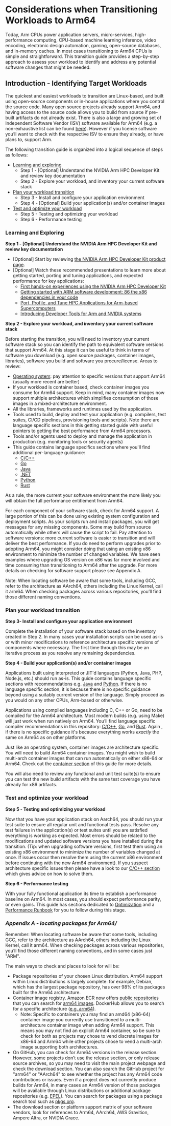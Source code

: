 # Considerations when Transitioning Workloads to Arm64

Today, Arm CPUs power application servers, micro-services, high-performance computing, CPU-based machine learning inference, video encoding, electronic design automation, gaming, open-source databases, and in-memory caches. In most cases transitioning to Arm64 CPUs is simple and straightforward.  This transition guide provides a step-by-step approach to assess your workload to identify and address any potential software changes that might be needed.

## Introduction - Identifying Target Workloads

The quickest and easiest workloads to transition are Linux-based, and built using open-source components or in-house applications where you control the source code. Many open source projects already support Arm64, and having access to the source code allows you to build from source if pre-built artifacts do not already exist. There is also a large and growing set of Independent Software Vendor (ISV) software available for Arm64 (e.g. a non-exhaustive list can be found [here](isv.md)). However if you license software you’ll want to check with the respective ISV to ensure they already, or have plans to, support Arm.

The following transition guide is organized into a logical sequence of steps as follows:

* [Learning and exploring](#learning-and-exploring)
    * Step 1 -  [Optional] Understand the NVIDIA Arm HPC Developer Kit and review key documentation
    * Step 2 - Explore your workload, and inventory your current software stack
* [Plan your workload transition](#plan-your-workload-transition)
    * Step 3 - Install and configure your application environment
    * Step 4 - [Optional] Build your application(s) and/or container images
* [Test and optimize your workload](#test-and-optimize-your-workload)
    * Step 5 - Testing and optimizing your workload
    * Step 6 - Performance testing

### Learning and Exploring

**Step 1 - [Optional] Understand the NVIDIA Arm HPC Developer Kit and review key documentation**

* [Optional] Start by reviewing [the NVIDIA Arm HPC Developer Kit product page](https://developer.nvidia.com/arm-hpc-devkit).
* [Optional] Watch these recommended presentations to learn more about getting started, porting and tuning applications, and expected performance for key applications:
  * [First hands-on experiences using the NVIDIA Arm HPC Developer Kit](https://www.nvidia.com/en-us/on-demand/session/gtcspring22-s41624/?playlistId=playList-de66fcc9-9c4e-423e-8b03-01e229c610e0)
  * [Getting started with ARM software development: 86 the x86 dependencies in your code](https://www.nvidia.com/en-us/on-demand/session/gtcspring22-s41702/?playlistId=playList-de66fcc9-9c4e-423e-8b03-01e229c610e0)
  * [Port, Profile, and Tune HPC Applications for Arm-based Supercomputers](https://www.nvidia.com/en-us/on-demand/session/gtcspring22-s41788/?playlistId=playList-de66fcc9-9c4e-423e-8b03-01e229c610e0)
  * [Introducing Developer Tools for Arm and NVIDIA systems](https://www.nvidia.com/en-us/on-demand/session/gtcspring21-s32163/?playlistId=playList-de66fcc9-9c4e-423e-8b03-01e229c610e0)

**Step 2 -  Explore your workload, and inventory your current software stack**

Before starting the transition, you will need to inventory your current software stack so you can identify the path to equivalent software versions that support Arm64. At this stage it can be useful to think in terms of software you download (e.g. open source packages, container images, libraries), software you build and software you procure/license. Areas to review:

* [Operating system](os.md): pay attention to specific versions that support Arm64 (usually more recent are better)
* If your workload is container based, check container images you consume for Arm64 support. Keep in mind, many container images now support multiple architectures which simplifies consumption of those images in a mixed-architecture environment. 
* All the libraries, frameworks and runtimes used by the application.
* Tools used to build, deploy and test your application (e.g. compilers, test suites, CI/CD pipelines, provisioning tools and scripts). Note there are language specific sections in this getting started guide with useful pointers to getting the best performance from Arm64 processors.
* Tools and/or agents used to deploy and manage the application in production (e.g. monitoring tools or security agents)
* This guide contains language specifics sections where you'll find additional per-language guidance:
  * [C/C++](languages/c-c++.md)
  * [Go](languages/golang.md)
  * [Java](languages/java.md)
  * [.NET](languages/dotnet.md) 
  * [Python](languages/python.md)
  * [Rust](languages/rust.md)

As a rule, the more current your software environment the more likely you will obtain the full performance entitlement from Arm64.

For each component of your software stack, check for Arm64 support. A large portion of this can be done using existing system configuration and deployment scripts.  As your scripts run and install packages, you will get messages for any missing components.  Some may build from source automatically while others will cause the script to fail. Pay attention to software versions: more current software is easier to transition and will deliver the best performance. If you do need to perform upgrades prior to adopting Arm64, you might consider doing that using an existing x86 environment to minimize the number of changed variables.  We have seen examples where upgrading OS version on x86 was far more involved and time consuming than transitioning to Arm64 after the upgrade. For more details on checking for software support please see Appendix A.

Note: When locating software be aware that some tools, including GCC, refer to the architecture as AArch64, others including the Linux Kernel, call it arm64. When checking packages across various repositories, you’ll find those different naming conventions.


### Plan your workload transition

**Step 3-  Install and configure your application environment**

Complete the installation of your software stack based on the inventory created in Step 2. In many cases your installation scripts can be used as-is or with minor modifications to reference architecture specific versions of components where necessary. The first time through this may be an iterative process as you resolve any remaining dependencies. 

**Step 4 - Build your application(s) and/or container images**

Applications built using interpreted or JIT'd languages (Python, Java, PHP, Node.js, etc.) should run as-is. This guide contains language specific sections with recommendations e.g. [Java](java.md) and [Python](python.md). If there is no language specific section, it is because there is no specific guidance beyond using a suitably current version of the language.  Simply proceed as you would on any other CPUs, Arm-based or otherwise.

Applications using compiled languages including C, C++ or Go, need to be compiled for the Arm64 architecture. Most modern builds (e.g. using Make) will just work when run natively on Arm64.  You’ll find language specific compiler recommendations in this repository: [C/C++](c-c++.md), [Go](golang.md), and [Rust](rust.md).  Again , if there is no specific guidance it's because everything works _exactly_ the same on Arm64 as on other platforms.

Just like an operating system, container images are architecture specific. You will need to build Arm64 container images. You might wish to build multi-arch container images that can run automatically on either x86-64 or Arm64. Check out the [container section](containers.md) of this guide for more details.

You will also need to review any functional and unit test suite(s) to ensure you can test the new build artifacts with the same test coverage you have already for x86 artifacts.

### Test and optimize your workload

**Step 5 - Testing and optimizing your workload**

Now that you have your application stack on Aarch64, you should run your test suite to ensure all regular unit and functional tests pass. Resolve any test failures in the application(s) or test suites until you are satisfied everything is working as expected. Most errors should be related to the modifications and updated software versions you have installed during the transition. (Tip: when upgrading software versions, first test them using an existing x86 environment to minimize the number of variables changed at once. If issues occur then resolve them using the current x86 environment before continuing with the new Arm64 environment). If you suspect architecture specific issues then please have a look to our [C/C++ section ](c-c++.md) which gives advice on how to solve them.

**Step 6 - Performance testing**

With your fully functional application its time to establish a performance baseline on Arm64. In most cases, you should expect performance parity, or even gains.  This guide has sections dedicated to [Optimization](/optimization) and a [Performance Runbook](perfrunbook/grace_perfrunbook.md) for you to follow during this stage.

### _Appendix A - locating packages for Arm64/_

Remember: When locating software be aware that some tools, including  GCC, refer to the architecture as AArch64, others including the Linux Kernel, call it arm64. When checking packages across various repositories, you’ll find those different naming conventions, and in some cases just "ARM".

The main ways to check and places to look for will be:

* Package repositories of your chosen Linux distribution. Arm64 support within Linux distributions is largely complete: for example, Debian, which has the largest package repository, has over 98% of its packages built for the Arm64 architecture.
* Container image registry. Amazon ECR now offers [public repositories](https://docs.aws.amazon.com/AmazonECR/latest/public/public-repositories.html) that you can search for [arm64 images](https://gallery.ecr.aws/?architectures=ARM+64&page=1). DockerHub allows you to search for a specific architecture ([e.g. arm64](https://hub.docker.com/search?type=image&architecture=arm64)).
    * Note: Specific to containers you may find an amd64 (x86-64) container image you currently use transitioned to a multi-architecture container image when adding Arm64 support. This means you may not find an explicit Arm64 container, so be sure to check for both as projects may chose to vend discrete images for x86-64 and Arm64 while other projects chose to vend a multi-arch image supporting both architectures.
* On GitHub, you can check for Arm64 versions in the release section. However, some projects don’t use the release section, or only release source archives, so you may need to visit the main project webpage and check the download section. You can also search the GitHub project for "arm64" or "AArch64" to see whether the project has any Arm64 code contributions or issues. Even if a project does not currently produce builds for Arm64, in many cases an Arm64 version of those packages will be available through Linux distributions or additional package repositories (e.g. [EPEL](https://www.redhat.com/en/blog/whats-epel-and-how-do-i-use-it)). You can search for packages using a package search tool such as [pkgs.org](https://pkgs.org/).
* The download section or platform support matrix of your software vendors, look for references to Arm64, AArch64, AWS Gravition, Ampere Altra, or NVIDIA Grace.

